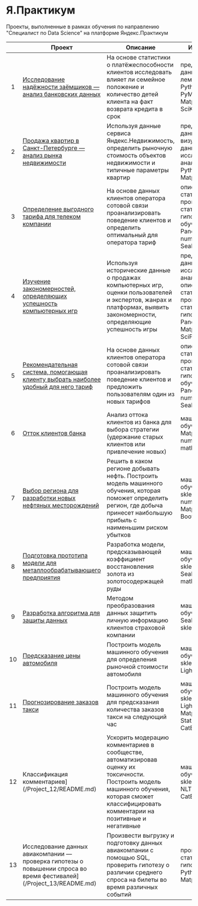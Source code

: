 # Я.Практикум
Проекты, выполненные в рамках обучения по направлению "Специалист по Data Science" на платформе Яндекс.Практикум  
  
||Проект|Описание|Инструменты|
|:---:|------|--------|-----------|
|1|[Исследование надёжности заёмщиков — анализ банковских данных](/Project_01/README.md)|На основе статистики о платёжеспособности клиентов исследовать влияет ли семейное положение и количество детей клиента на факт возврата кредита в срок|предобработка данных, лемматизация, Python, Pandas, PyMystem3, SciPy, Matplotlib, Seaborn, SciKitLearn, numpy|
|2|[Продажа квартир в Санкт-Петербурге — анализ рынка недвижимости](/Project_02/README.md)|Используя данные сервиса Яндекс.Недвижимость, определить рыночную стоимость объектов недвижимости и типичные параметры квартир|предобработка данных, визуализация данных, исследовательский анализ данных, Python, Pandas, Matplotlib, math|
|3|[Определение выгодного тарифа для телеком компании](/Project_03/README.md)|На основе данных клиентов оператора сотовой связи проанализировать поведение клиентов и определить оптимальный для оператора тариф|описательная статистика, проверка статистических гипотез, машинное обучение, Python, Pandas, Matplotlib, numpy, SciPy, math, Seaborn, sklearn|
|4|[Изучение закономерностей, определяющих успешность компьютерных игр](/Project_04/README.md)|Используя исторические данные о продажах компьютерных игр, оценки пользователей и экспертов, жанрах и платформах, выявить закономерности, определяющие успешность игры|предобработка данных, исследовательский анализ данных, описательная статистика, проверка статистических гипотез, Python, Pandas, numpy, Matplotlib, Seaborn, SciPy|
|5|[Рекомендательная система, помогающая клиенту выбрать наиболее удобный для него тариф](/Project_05/README.md)|На основе данных клиентов оператора сотовой связи проанализировать поведение клиентов и предложить пользователям один из новых тарифов|описательная статистика, проверка статистических гипотез, машинное обучение, Python, Pandas, Matplotlib, numpy, SciPy, math, Seaborn, sklearn|
|6|[Отток клиентов банка](/Project_06/README.md)|Анализ оттока клиентов из банка для выбора стратегии (удержание старых клиентов или привлечение новых)|машинное обучение, Pandas, Matplotlib, Seaborn, numpy, sklearn, math|
|7|[Выбор региона для разработки новых нефтяных месторождений](/Project_07/README.md)|Решить в каком регионе добывать нефть. Построить модель машинного обучения, которая поможет определить регион, где добыча принесет наибольшую прибыль с наименьшим риском убытков|машинное обучение, Pandas, sklearn, math, numpy, Seaborn, Matplotlib, SciPy, Bootstrap|
|8|[Подготовка прототипа модели для металлообрабатывающего предприятия](/Project_08/README.md)|Разработка модели, предсказывающей коэффициент восстановления золота из золотосодержащей руды|машинное обучение, Pandas, sklearn, numpy, Seaborn, Matplotlib, math|
|9|[Разработка алгоритма для защиты данных](/Project_09/README.md)|Методом преобразования данных защитить личную информацию клиентов страховой компании|машинное обучение, Pandas, Seaborn, numpy, sklearn|
|10|[Предсказание цены автомобиля](/Project_10/README.md)|Построить модель машинного обучения для определения рыночной стоимости автомобиля|машинное обучение, Pandas, sklearn, numpy, LightGBM, CatBoost|
|11|[Прогнозирование заказов такси](/Project_11/README.md)|Построить модель машинного обучения для предсказания количества заказов такси на следующий час|машинное обучение, Pandas, sklearn, numpy, LightGBM, Matplotlib, StatsModels, CatBoost|
|12|Классификация комментариев](/Project_12/README.md)|Ускорить модерацию комментариев в сообществе, автоматизировав оценку их токсичности. Построить модель машинного обучения, которая сможет классифицировать комментарии на позитивные и негативные|машинное обучение, Pandas, sklearn, numpy, NLTK, LightGBM, CatBoost|
|13|Исследование данных авиакомпании — проверка гипотезы о повышении спроса во время фестивалей](/Project_13/README.md)|Произвести выгрузку и подготовку данных авиакомпании с помощью SQL, проверить гипотезу о различии среднего спроса на билеты во время различных событий|проверка статистических гипотез, SQL, Python, Pandas, Matplotlib, SciPy|
